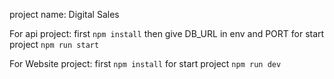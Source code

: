 project name: Digital Sales

For api project:
    first  ```npm install```
    then give DB_URL in env and PORT
    for start project ```npm run start```

For Website project:
    first  ```npm install```
    for start project ```npm run dev```
